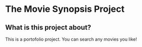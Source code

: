 # The Movie Synopsis Project

## What is this project about?

This is a portofolio project. You can search any movies you like!
